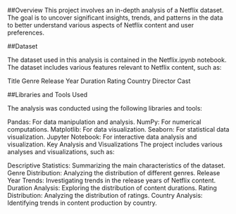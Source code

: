 ##Overview
This project involves an in-depth analysis of a Netflix dataset. The goal is to uncover significant insights, trends, and patterns in the data to better understand various aspects of Netflix content and user preferences.

##Dataset

The dataset used in this analysis is contained in the Netflix.ipynb notebook. The dataset includes various features relevant to Netflix content, such as:

Title
Genre
Release Year
Duration
Rating
Country
Director
Cast


##Libraries and Tools Used

The analysis was conducted using the following libraries and tools:

Pandas: For data manipulation and analysis.
NumPy: For numerical computations.
Matplotlib: For data visualization.
Seaborn: For statistical data visualization.
Jupyter Notebook: For interactive data analysis and visualization.
Key Analysis and Visualizations
The project includes various analyses and visualizations, such as:

Descriptive Statistics: Summarizing the main characteristics of the dataset.
Genre Distribution: Analyzing the distribution of different genres.
Release Year Trends: Investigating trends in the release years of Netflix content.
Duration Analysis: Exploring the distribution of content durations.
Rating Distribution: Analyzing the distribution of ratings.
Country Analysis: Identifying trends in content production by country.
